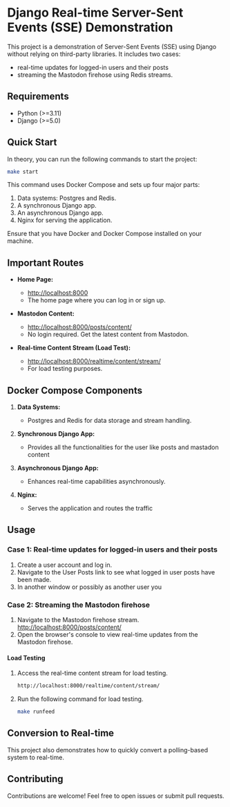 # Django Real-time Server-Sent Events (SSE) Demonstration

This project is a demonstration of Server-Sent Events (SSE) using Django without relying on third-party libraries. It includes two cases:
* real-time updates for logged-in users and their posts
* streaming the Mastodon firehose using Redis streams.

## Requirements

- Python (>=3.11)
- Django (>=5.0)

## Quick Start

In theory, you can run the following commands to start the project:

```bash
make start
```

This command uses Docker Compose and sets up four major parts:

1. Data systems: Postgres and Redis.
2. A synchronous Django app.
3. An asynchronous Django app.
4. Nginx for serving the application.

Ensure that you have Docker and Docker Compose installed on your machine.

## Important Routes

- **Home Page:**
  - [http://localhost:8000](http://localhost:8000)
  - The home page where you can log in or sign up.

- **Mastodon Content:**
  - [http://localhost:8000/posts/content/](http://localhost:8000/posts/content/)
  - No login required. Get the latest content from Mastodon.

- **Real-time Content Stream (Load Test):**
  - [http://localhost:8000/realtime/content/stream/](http://localhost:8000/realtime/content/stream/)
  - For load testing purposes.

## Docker Compose Components

1. **Data Systems:**
   - Postgres and Redis for data storage and stream handling.

2. **Synchronous Django App:**
   - Provides all the functionalities for the user like posts and mastadon content

3. **Asynchronous Django App:**
   - Enhances real-time capabilities asynchronously.

4. **Nginx:**
   - Serves the application and routes the traffic

## Usage

### Case 1: Real-time updates for logged-in users and their posts

1. Create a user account and log in.
2. Navigate to the User Posts link to see what logged in user posts have been made.
3. In another window or possibly as another user you 

### Case 2: Streaming the Mastodon firehose

1. Navigate to the Mastodon firehose stream.
  [http://localhost:8000/posts/content/](http://localhost:8000/posts/content/)
2. Open the browser's console to view real-time updates from the Mastodon firehose.

#### Load Testing

1. Access the real-time content stream for load testing.
   ```bash
   http://localhost:8000/realtime/content/stream/
   ```
2. Run the following command for load testing.
   ```bash
   make runfeed
   ```

## Conversion to Real-time

This project also demonstrates how to quickly convert a polling-based system to real-time.

## Contributing

Contributions are welcome! Feel free to open issues or submit pull requests.
